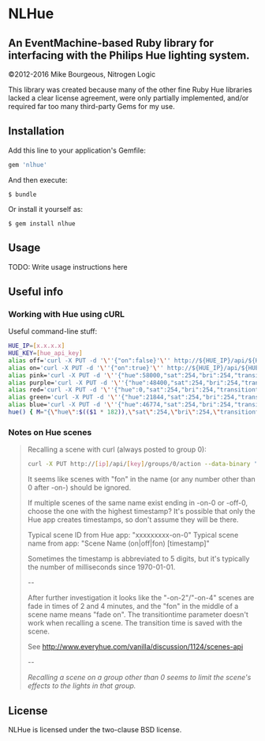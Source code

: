 # NLHue
## An EventMachine-based Ruby library for interfacing with the Philips Hue lighting system.

&copy;2012-2016 Mike Bourgeous, Nitrogen Logic

This library was created because many of the other fine Ruby Hue libraries
lacked a clear license agreement, were only partially implemented, and/or
required far too many third-party Gems for my use.

## Installation

Add this line to your application's Gemfile:

```ruby
gem 'nlhue'
```

And then execute:

    $ bundle

Or install it yourself as:

    $ gem install nlhue

## Usage

TODO: Write usage instructions here

## Useful info

### Working with Hue using cURL

Useful command-line stuff:

```bash
HUE_IP=[x.x.x.x]
HUE_KEY=[hue_api_key]
alias off='curl -X PUT -d '\''{"on":false}'\'' http://${HUE_IP}/api/${HUE_KEY}/lights/2/state ; echo'
alias on='curl -X PUT -d '\''{"on":true}'\'' http://${HUE_IP}/api/${HUE_KEY}/lights/2/state ; echo'
alias pink='curl -X PUT -d '\''{"hue":58000,"sat":254,"bri":254,"transitiontime":0}'\'' http://${HUE_IP}/api/${HUE_KEY}/lights/2/state ; echo'
alias purple='curl -X PUT -d '\''{"hue":48400,"sat":254,"bri":254,"transitiontime":0}'\'' http://${HUE_IP}/api/${HUE_KEY}/lights/2/state ; echo'
alias red='curl -X PUT -d '\''{"hue":0,"sat":254,"bri":254,"transitiontime":0}'\'' http://${HUE_IP}/api/${HUE_KEY}/lights/2/state ; echo'
alias green='curl -X PUT -d '\''{"hue":21844,"sat":254,"bri":254,"transitiontime":0}'\'' http://${HUE_IP}/api/${HUE_KEY}/lights/2/state ; echo'
alias blue='curl -X PUT -d '\''{"hue":46774,"sat":254,"bri":254,"transitiontime":0}'\'' http://${HUE_IP}/api/${HUE_KEY}/lights/2/state ; echo'
hue() { M="{\"hue\":$(($1 * 182)),\"sat\":254,\"bri\":254,\"transitiontime\":10}" ; curl -X PUT -d "$M" http://${HUE_IP}/api/${HUE_KEY}/lights/2/state; echo; }
```

### Notes on Hue scenes

> Recalling a scene with curl (always posted to group 0):
>
> ```bash
> curl -X PUT http://[ip]/api/[key]/groups/0/action --data-binary '{"scene":"4170a6910-on-0"}'
> ```
>
> It seems like scenes with "fon" in the name (or any number other than 0 after
> -on-) should be ignored.
>
> If multiple scenes of the same name exist ending in -on-0 or -off-0, choose the
> one with the highest timestamp?  It's possible that only the Hue app creates
> timestamps, so don't assume they will be there.
>
> Typical scene ID from Hue app: "xxxxxxxxx-on-0"
> Typical scene name from app: "Scene Name (on|off|fon) [timestamp]"
>
> Sometimes the timestamp is abbreviated to 5 digits, but it's typically the
> number of milliseconds since 1970-01-01.
>
> --
>
> After further investigation it looks like the "-on-2"/"-on-4" scenes are fade
> in times of 2 and 4 minutes, and the "fon" in the middle of a scene name means
> "fade on".  The transitiontime parameter doesn't work when recalling a scene.
> The transition time is saved with the scene.
>
> See http://www.everyhue.com/vanilla/discussion/1124/scenes-api
>
> --
>
> *Recalling a scene on a group other than 0 seems to limit the scene's effects to
> the lights in that group.*


## License

NLHue is licensed under the two-clause BSD license.
